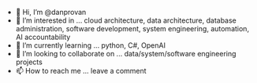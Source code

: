 - 👋 Hi, I’m @danprovan
- 👀 I’m interested in ... cloud architecture, data architecture, database administration, software development, system engineering, automation, AI accountability
- 🌱 I’m currently learning ... python, C#, OpenAI
- 💞️ I’m looking to collaborate on ... data/system/software engineering projects
- 📫 How to reach me ... leave a comment

<!---
danprovan/danprovan is a ✨ special ✨ repository because its `README.md` (this file) appears on your GitHub profile.
You can click the Preview link to take a look at your changes.
--->
